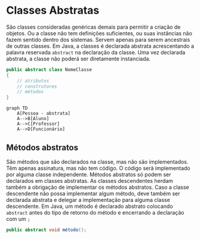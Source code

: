 # Classes Abstratas

São classes consideradas genéricas demais para permitir a criação de objetos. Ou a classe não tem definições suficientes, ou suas instâncias não fazem sentido dentro dos sistemas. Servem apenas para serem ancestrais de outras classes.
Em Java, a classes é declarada abstrata acrescentando a palavra reservada `abstract` na declaração da classe.
Uma vez declarada abstrata, a classe não poderá ser diretamente instanciada.

```java
public abstract class NomeClasse
{
	// atributos
	// construtores
	// métodos
}
```

```mermaid
graph TD
    A[Pessoa - abstrata]
    A-->B[Aluno]
    A-->C[Professor]
    A-->D[Funcionário]
```
## Métodos abstratos

São métodos que são declarados na classe, mas não são implementados. Têm apenas assinatura, mas não tem código. O código será implementado por alguma classe independente.
Métodos abstratos só podem ser declarados em classes abstratas.
As classes descendentes herdam também a obrigação de implementar os métodos abstratos. Caso a classe descendente não possa implementar algum método, deve também ser declarada abstrata e delegar a implementação para alguma classe descendente.
Em Java, um método é declarado abstrato colocando `abstract` antes do tipo de retorno do método e encerrando a declaração com um `;`

```java
public abstract void método();
```


<!--stackedit_data:
eyJoaXN0b3J5IjpbLTkwMzkzOTY4NywtMTc0MzYxOTg1OF19
-->